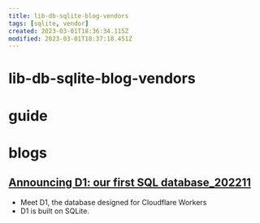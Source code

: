 ```yaml
---
title: lib-db-sqlite-blog-vendors
tags: [sqlite, vendor]
created: 2023-03-01T18:36:34.115Z
modified: 2023-03-01T18:37:18.451Z
---
```


# lib-db-sqlite-blog-vendors

# guide



# blogs

## [Announcing D1: our first SQL database_202211](https://blog.cloudflare.com/introducing-d1/)
- Meet D1, the database designed for Cloudflare Workers
- D1 is built on SQLite.
